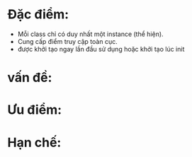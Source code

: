 # Đặc điểm:
- Mỗi class chỉ có duy nhất một instance (thể hiện).
- Cung cấp điểm truy cập toàn cục.
- được khởi tạo ngay lần đầu sử dụng hoặc khởi tạo lúc init

# vấn đề: 


# Ưu điểm:
# Hạn chế: